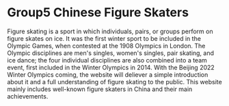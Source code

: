 # Group5 Chinese Figure Skaters

Figure skating is a sport in which individuals, pairs, or groups perform on figure skates on ice. It was the first winter sport to be included in the Olympic Games, when contested at the 1908 Olympics in London. The Olympic disciplines are men's singles, women's singles, pair skating, and ice dance; the four individual disciplines are also combined into a team event, first included in the Winter Olympics in 2014. With the Beijing 2022 Winter Olympics coming, the website will deliever a simple introduction about it and a full understanding of figure skating to the public.
This website mainly includes well-known figure skaters in China and their main achievements.
